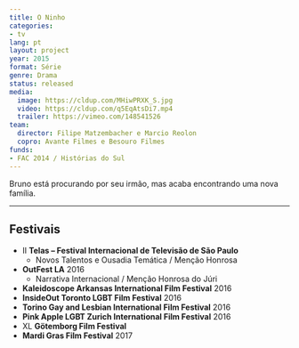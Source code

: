 ```yaml
---
title: O Ninho
categories:
- tv
lang: pt
layout: project
year: 2015
format: Série
genre: Drama
status: released
media:
  image: https://cldup.com/MHiwPRXK_S.jpg
  video: https://cldup.com/q5EqAtsDi7.mp4
  trailer: https://vimeo.com/148541526
team:
  director: Filipe Matzembacher e Marcio Reolon
  copro: Avante Filmes e Besouro Filmes
funds:
- FAC 2014 / Histórias do Sul
---
```


Bruno está procurando por seu irmão, mas acaba encontrando uma nova família.

---

## Festivais

* II **Telas – Festival Internacional de Televisão de São Paulo**
  * Novos Talentos e Ousadia Temática / Menção Honrosa
* **OutFest LA** 2016
  * Narrativa Internacional / Menção Honrosa do Júri
* **Kaleidoscope Arkansas International Film Festival** 2016
* **InsideOut Toronto LGBT Film Festival** 2016
* **Torino Gay and Lesbian International Film Festival** 2016
* **Pink Apple LGBT Zurich International Film Festival** 2016
* XL **Götemborg Film Festival**
* **Mardi Gras Film Festival** 2017
